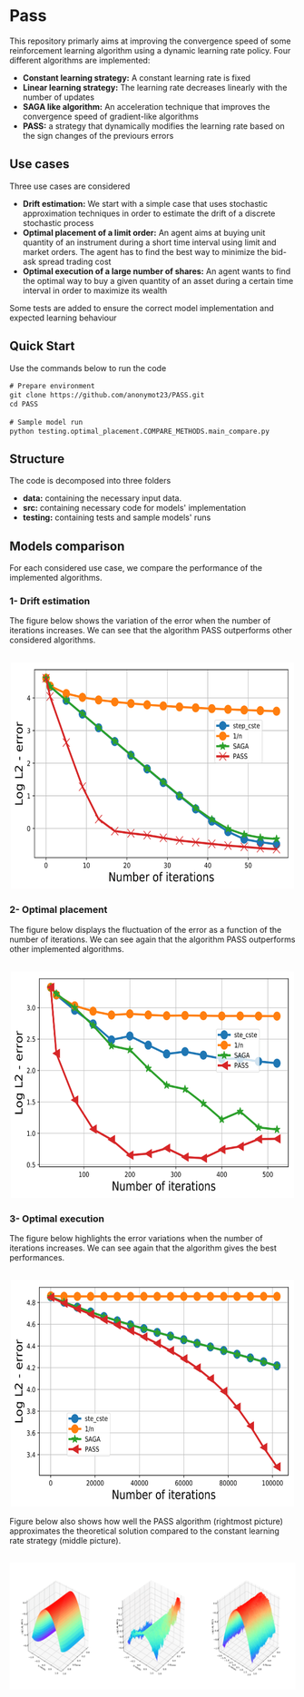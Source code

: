 # Pass

This repository primarly aims at improving the convergence speed of some reinforcement learning algorithm using a dynamic learning rate policy. Four different algorithms are implemented:

- **Constant learning strategy:** A constant learning rate is fixed
- **Linear learning strategy:** The learning rate decreases linearly with the number of updates
- **SAGA like algorithm:** An acceleration technique that improves the convergence speed of gradient-like algorithms 
- **PASS:** a strategy that dynamically modifies the learning rate based on the sign changes of the previours errors

## Use cases

Three use cases are considered 
- **Drift estimation:** We start with a simple case that uses stochastic approximation techniques in order to estimate the drift of a discrete stochastic process
- **Optimal placement of a limit order:** An agent aims at buying unit quantity of an instrument during a short time interval using limit and market orders. The agent has to find the best way to minimize the bid-ask spread trading cost
- **Optimal execution of a large number of shares:** An agent wants to find the optimal way to buy a given quantity of an asset during a certain time interval in order to maximize its wealth 

Some tests are added to ensure the correct model implementation and expected learning behaviour 
## Quick Start

Use the commands below to run the code 
```
# Prepare environment
git clone https://github.com/anonymot23/PASS.git
cd PASS

# Sample model run
python testing.optimal_placement.COMPARE_METHODS.main_compare.py
```

## Structure

The code is decomposed into three folders

- **data:** containing the necessary input data.
- **src:** containing necessary code for models' implementation
- **testing:** containing tests and sample models' runs

## Models comparison

For each considered use case, we compare the performance of the implemented algorithms.

### 1- Drift estimation 
The figure below shows the variation of the error when the number of iterations
increases. We can see that the algorithm PASS outperforms other considered
algorithms.

<br />
<div align="center">
  <a href="https://github.com/anonymot23/PASS/blob/main/README.md">
    <img src="outputs/images/improvement_drift_estimation-1.png" width="500" height="400">
  </a>
</div>

### 2- Optimal placement 

The figure below displays the fluctuation of the error as a function of the number of iterations. We can see again that the algorithm PASS outperforms other implemented algorithms.

<br />
<div align="center">
  <a href="https://github.com/anonymot23/PASS/blob/main/README.md">
    <img src="outputs/images/improvement_optimal_placement-1.png" width="500" height="400">
  </a>
</div>

### 3- Optimal execution 
The figure below highlights the error variations when the number of iterations increases. We can see again that the algorithm gives the best performances.

<br />
<div align="center">
  <a href="https://github.com/anonymot23/PASS/blob/main/README.md">
    <img src="outputs/images/improvement_optimal_execution-1.png" width="500" height="400">
  </a>
</div>

Figure below also shows how well the PASS algorithm (rightmost picture) approximates the theoretical solution compared to the constant learning rate strategy (middle picture).

<br />
<div align="center">
  <a href="https://github.com/anonymot23/PASS/blob/main/README.md">
    <img src="outputs/images/Merged_optimal_execution_plots.png">
  </a>
</div>